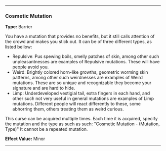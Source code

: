 ___
### Cosmetic Mutation
__Type:__ Barrier

You have a mutation that provides no benefits, but it still calls attention of the crowd and makes you stick out. It can be of three different types, as listed bellow:

- Repulsive: Pus spewing boils, smelly patches of skin, among other such unpleasantnesses are examples of Repulsive mutations. These will have people avoid you.
- Weird: Brightly colored horn-like growths, geometric worming skin patterns, among other such weirdnesses are examples of Weird mutations. These are so unique and recognizable they become your signature and are hard to hide.
- Limp: Underdeveloped vestigial tail, extra fingers in each hand, and other such not very useful in general mutations are examples of Limp mutations. Different people will react differently to these, some abhorring them, others treating them as weird curious.

This curse can be acquired multiple times. Each time it is acquired, specify the mutation and the type as such as such:
"Cosmetic Mutation - (Mutation, Type)"
It cannot be a repeated mutation.

__Effect Value:__ Minor

___
